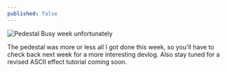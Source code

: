 ```yaml
---
published: false
---
```


![Pedestal]()
Busy week unfortunately

<!--excerpt-->

The pedestal was more or less all I got done this week, so you'll have to check back next week for a more interesting devlog. Also stay tuned for a revised ASCII effect tutorial coming soon.